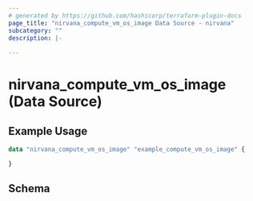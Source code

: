 ```yaml
---
# generated by https://github.com/hashicorp/terraform-plugin-docs
page_title: "nirvana_compute_vm_os_image Data Source - nirvana"
subcategory: ""
description: |-
  
---
```


# nirvana_compute_vm_os_image (Data Source)



## Example Usage

```terraform
data "nirvana_compute_vm_os_image" "example_compute_vm_os_image" {

}
```

<!-- schema generated by tfplugindocs -->
## Schema
